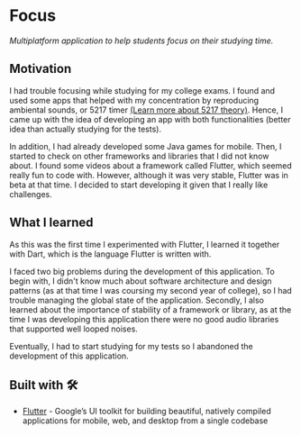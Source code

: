 # Focus

_Multiplatform application to help students focus on their studying time._

## Motivation

I had trouble focusing while studying for my college exams. I found and used some apps that helped with my concentration by reproducing ambiental sounds, or 5217 timer [(Learn more about 5217 theory)](https://bulletproofmusician.com/how-to-intensify-your-focus-and-be-more-productive-with-the-5217-split/). Hence, I came up with the idea of developing an app with both functionalities (better idea than actually studying for the tests).

In addition, I had already developed some Java games for mobile. Then, I started to check on other frameworks and libraries that I did not know about. I found some videos about a framework called Flutter, which seemed really fun to code with. However, although it was very stable, Flutter was in beta at that time. I decided to start developing it given that I really like challenges.

## What I learned

As this was the first time I experimented with Flutter, I learned it together with Dart, which is the language Flutter is written with. 

I faced two big problems during the development of this application. To begin with, I didn't know much about software architecture and design patterns (as at that time I was coursing my second year of college), so I had trouble managing the global state of the application. Secondly, I also learned about the importance of stability of a framework or library, as at the time I was developing this application there were no good audio libraries that supported well looped noises. 

Eventually, I had to start studying for my tests so I abandoned the development of this application.

## Built with 🛠️

* [Flutter](https://flutter.dev/) - Google’s UI toolkit for building beautiful, natively compiled applications for mobile, web, and desktop from a single codebase

